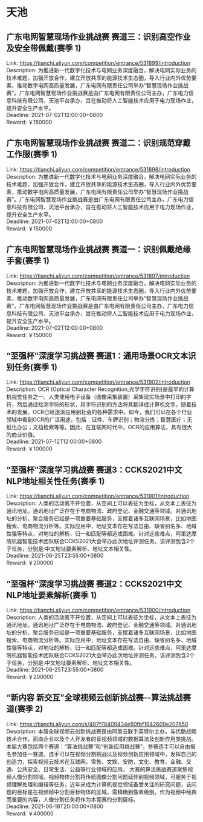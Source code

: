 # 天池



## 广东电网智慧现场作业挑战赛 赛道三：识别高空作业及安全带佩戴(赛季 1)

Link: https://tianchi.aliyun.com/competition/entrance/531899/introduction  
Description: 为推进新一代数字化技术与电网业务深度融合，解决电网实际业务的技术难题，加强开放合作，建立开放共享的能源技术生态圈，导入行业内外优势要素，推动数字电网高质量发展，广东电网有限责任公司举办“智慧现场作业挑战赛”。广东电网智慧现场作业挑战赛是由广东电网有限责任公司主办，广东电力信息科技有限公司、天池平台承办，旨在推动将人工智能技术应用于电力现场作业，提升安全生产水平。  
Deadline: 2021-07-02T12:00:00+0800  
Reward: ￥150000  


## 广东电网智慧现场作业挑战赛 赛道二：识别规范穿戴工作服(赛季 1)

Link: https://tianchi.aliyun.com/competition/entrance/531898/introduction  
Description: 为推进新一代数字化技术与电网业务深度融合，解决电网实际业务的技术难题，加强开放合作，建立开放共享的能源技术生态圈，导入行业内外优势要素，推动数字电网高质量发展，广东电网有限责任公司举办“智慧现场作业挑战赛”。广东电网智慧现场作业挑战赛是由广东电网有限责任公司主办，广东电力信息科技有限公司、天池平台承办，旨在推动将人工智能技术应用于电力现场作业，提升安全生产水平。  
Deadline: 2021-07-02T12:00:00+0800  
Reward: ￥150000  


## 广东电网智慧现场作业挑战赛 赛道一：识别佩戴绝缘手套(赛季 1)

Link: https://tianchi.aliyun.com/competition/entrance/531897/introduction  
Description: 为推进新一代数字化技术与电网业务深度融合，解决电网实际业务的技术难题，加强开放合作，建立开放共享的能源技术生态圈，导入行业内外优势要素，推动数字电网高质量发展，广东电网有限责任公司举办“智慧现场作业挑战赛”。广东电网智慧现场作业挑战赛是由广东电网有限责任公司主办，广东电力信息科技有限公司、天池平台承办，旨在推动将人工智能技术应用于电力现场作业，提升安全生产水平。  
Deadline: 2021-07-02T12:00:00+0800  
Reward: ￥150000  


## “至强杯”深度学习挑战赛  赛道1：通用场景OCR文本识别任务(赛季 1)

Link: https://tianchi.aliyun.com/competition/entrance/531902/introduction  
Description: OCR (Optical Character Recognition,光学字符识别)是最早的计算机视觉任务之一。人类使用电子设备（图像采集装置）采集现实场景中打印的字符，然后通过检测字符的形状，用字符识别的方法将其翻译成计算机文字。随着技术的发展，OCR已经逐渐应用到社会的各种需求中。如今，我们可以在各个行业领域中看到OCR的广泛用途，包括：证件、车牌识别；物流分拣；智慧医疗；无纸化办公；文档检索等等。因此，在互联网时代中，OCR的应用算法，具有很大的商业价值。  
Deadline: 2021-07-12T12:00:00+0800  
Reward: ￥100000  


## “至强杯”深度学习挑战赛  赛道3：CCKS2021中文NLP地址相关性任务(赛季 1)

Link: https://tianchi.aliyun.com/competition/entrance/531901/introduction  
Description: 人类的活动离不开位置，从空间上可以表征为坐标，从文本上表征为通讯地址。通讯地址广泛存在于电商物流、政府登记、金融交通等领域。对通讯地址的分析、聚合服务已经是一项重要基础服务，支撑着诸多互联网场景，比如地图搜索、电商物流分析等。实际应用中，地址文本存在写法自由、缺省别名多、地域性强等特点，对地址的解析、归一和匹配等都造成困难。针对这些难点，阿里达摩院机器智能技术团队联合CCKS2021大会举办此次地址评测任务。该评测包含2个子任务，分别是:中文地址要素解析、地址文本相关性。  
Deadline: 2021-06-25T23:55:00+0800  
Reward: ￥200000  


## “至强杯”深度学习挑战赛  赛道2：CCKS2021中文NLP地址要素解析(赛季 1)

Link: https://tianchi.aliyun.com/competition/entrance/531900/introduction  
Description: 人类的活动离不开位置，从空间上可以表征为坐标，从文本上表征为通讯地址。通讯地址广泛存在于电商物流、政府登记、金融交通等领域。对通讯地址的分析、聚合服务已经是一项重要基础服务，支撑着诸多互联网场景，比如地图搜索、电商物流分析等。实际应用中，地址文本存在写法自由、缺省别名多、地域性强等特点，对地址的解析、归一和匹配等都造成困难。针对这些难点，阿里达摩院机器智能技术团队联合CCKS2021大会举办此次地址评测任务。该评测包含2个子任务，分别是:中文地址要素解析、地址文本相关性。  
Deadline: 2021-06-25T23:55:00+0800  
Reward: ￥200000  


## “新内容 新交互”全球视频云创新挑战赛--算法挑战赛道(赛季 2)

Link: https://tianchi.aliyun.com/s/487f78409434e50fbf1942609e207650  
Description: 本届全球视频云创新挑战赛是由阿里云联手英特尔主办，与优酷战略技术合作，面向企业以及个人开发者的音视频领域的数据算法及创新应用类挑战。本届大赛包括两个赛道：“算法挑战赛”和“创新应用挑战赛”，参赛选手可以自由报名参加任一赛道。选手可以在视频分割挑战以及视频创新应用领域中，发挥自己的创造力，探索视频云技术在互联网、零售、文娱、安防、文化、教育、金融、交通、公共安全、日常生活、公益等行业领域的应用。
大赛的算法挑战赛道聚焦视频人像分割领域。视频物体分割将传统图像分割问题延伸到视频领域，可服务于视频理解处理和编辑等任务，近年来成为计算机视觉领域备受关注的研究问题，该问题的目标是在视频帧中分割目标物体的区域，需精确到像素级别。作为视频中经典而重要的内容，人像分割任务将作为本竞赛的分割目标。  
Deadline: 2021-06-18T20:00:00+0800  
Reward: ￥400000  

